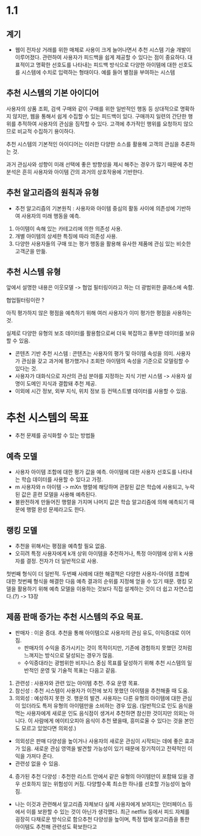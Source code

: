# 1.1

## 계기
- 웹이 전자상 거래를 위한 매체로 사용이 크게 늘어나면서 추천 시스템 기술 개발이 이루어졌다. 관련하여 사용자가 피드백을 쉽게 제공할 수 있다는 점이 중요하다. 
대표적이고 명확한 선호도를 나타내는 피드백 방식으로 다양한 아이템에 대한 선호도를 시스템에 수치로 입력하는 형태이다. 예를 들어 별점을 부여하는 시스템

## 추천 시스템의 기본 아이디어

사용자의 상품 조회, 검색 구매와 같이 구매를 위한 일반적인 행동 등 상대적으로 명확하지 않지만, 웹을 통해서 쉽게 수집할 수 있는 피드백이 있다. 구매까지 일련의 간단한 행위를 추적하여 사용자의 관심을 짐작할 수 있다.
고객에 추가적인 행위를 요청하지 않으므로 비교적 수집하기 용이하다.

추천 시스템의 기본적인 아이디어는 이러한 다양한 소스를 활용해 고객의 관심을 추론하는 것.

과거 관심사와 성향이 미래 선택에 좋은 방향성을 제시 해주는 경우가 많기 때문에 추천 분석은 흔히 사용자와 아이템 간의 과거의 상호작용에 기반한다.


## 추천 알고리즘의 원칙과 유형

- 추천 알고리즘의 기본원칙 : 사용자와 아이템 중심의 활동 사이에 의존성에 기반하여 사용자의 미래 행동을 예측.
1. 아이템이 속해 있는 카테고리에 의한 의존성 사용.
2. 개별 아이템의 상세한 특징에 따라 의존성 사용.
3. 다양한 사용자들의 구매 또는 평가 행동을 활용해 유사한 제품에 관심 있는 비슷한 고객군을 만듦.

## 추천 시스템 유형


앞에서 설명한 내용은 이웃모델 -> 협업 필터링이라고 하는 더 광범위한 클래스에 속함.


협업필터링이란 ?

아직 평가하지 않은 평점을 예측하기 위해 여러 사용자가 이미 평가한 평점을 사용하는 것. 


실제로 다양한 유형의 보조 데이터를 활용함으로써 더욱 복잡하고 풍부한 데이터를 보유할 수 있음.

- 콘텐츠 기반 추천 시스템 : 콘텐츠는 사용자의 평가 및 아이템 속성을 의미. 사용자가 관심을 갖고 과거에 평가했거나 조회한 아이템의 속성을 기준으로 모델링할 수 있다는 것.
- 사용자가 대화식으로 자산의 관심 분야를 지정하는 지식 기반 시스템 -> 사용자 설명이 도메인 지식과 결합돼 추천 제공.
- 이외에 시간 정보, 외부 지식, 위치 정보 등 컨텍스트별 데이터를 사용할 수 있음.


# 추천 시스템의 목표

- 추천 문제를 공식화할 수 있는 방법들

## 예측 모델
- 사용자 아이템 조합에 대한 평가 값을 예측. 아이템에 대한 사용자 선호도를 나타내는 학습 데이터를 사용할 수 있다고 가정.
- m 사용자와 n 아이템 -> mXn 행렬에 해당하며 관찰된 값은 학습에 사용되고, 누락된 값은 훈련 모델을 사용해 예측된다. 
- 불완전하게 만들어진 행렬을 가지며 나머지 값은 학습 알고리즘에 의해 예측되기 때문에 행렬 완성 문제라고도 한다.

## 랭킹 모델
- 추천을 위해서는 평점을 예측할 필요 없음.
- 오히려 특정 사용자에게 k개 상위 아이템을 추천하거나, 특정 아이템에 상위 k 사용자를 결정. 전자가 더 일반적으로 사용.


첫번째 형식이 더 일반적. 두번째 사례에 대한 해결책은 다양한 사용자-아이템 조합에 대한 첫번째 형식을 해결한 다음 예측 결과의 순위를 지정해 얻을 수 있기 때문.
랭킹 모델을 활용하기 위해 예측 모델을 이용하는 것보다 직접 설계하는 것이 더 쉽고 자연스럽다.(?) -> 13장




## 제품 판매 증가는 추천 시스템의 주요 목표.
- 판매자 : 이윤 증대.  추천을 통해 아이템으로 사용자의 관심 유도, 이익증대로 이어짐.
  - 판매자의 수익을 증가시키는 것이 목적이지만, 기존에 경험하지 못했던 것처럼 느껴지는 방식으로 달성되는 경우가 많음.
  - 수익증대라는 광범위한 비지니스 중심 목표를 달성하기 위해 추천 시스템의 일반적인 운영 및 기술적 목표는 다음고 같음.



1. 관련성 : 사용자와 관련 있는 아이템 추천. 주요 운영 목표.
2. 참신성 : 추천 시스템이 사용자가 이전에 보지 못했던 아이템을 추천해줄 때 도움.
3. 의외성 : 예상하지 못한 것. 행운의 발견. 사용자는 다른 유형의 아이템에 대한 관심이 있더라도 특저 유형의 아이템만을 소비하는 경우 있음.
(일반적으로 인도 음식을 먹는 사용자에게 새로운 인도 음식점이 생겨서 추천하면 참신한 것이지만 의외는 아니다. 이 사람에게 에이티오피아 음식이 추천 됐을때, 흥미로울 수 있다는 것을
본인도 모르고 있었다면 의외성.)
  - 의외성은 판매 다양성을 높이거나 사용자의 새로운 관심이 시작되는 데에 좋은 효과가 있음. 새로운 관심 영역을 발견할 가능성이 있기 때문에 장기적이고 전략적인 이익을 가져다 준다.
  - 관련성 없을 수 있음.
4. 증가된 추천 다양성 : 추천한 리스트 안에서 같은 유형의 아이템만이 포함돼 있을 경우 선호하지 않는 위험성이 커짐. 다양할수록 최소한 하나를 선호할 가능성이 높아짐.

- 나는 이것과 관련해서 알고리즘 자체보다 실제 사용자에게 보여지는 인터페이스 등에서 이를 보완할 수 있는 것이 아닌가 생각했다. 최근 netflix 등에서 피드 자체를 굉장히 다채로운 방식으로 함으추천 다양성을 높이며, 특정 탭에 알고리즘을 통한 아이템도 추천해 관련성도 확보한다고 


